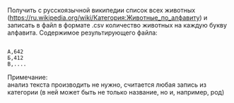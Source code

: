 Получить с русскоязычной википедии список всех животных (https://ru.wikipedia.org/wiki/Категория:Животные_по_алфавиту) и записать в файл в формате .csv количество животных на каждую букву алфавита. Содержимое результирующего файла:
```csv

А,642
Б,412
В,....
```

Примечание:  
анализ текста производить не нужно, считается любая запись из категории (в ней может быть не только название, но и, например, род)

